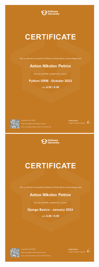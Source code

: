 <div align="center" display="flex">
    <img src="./certs/python_orm.jfif" alt="Python_ORM" width="293" height="420">
    <img src="./certs/django_basics.jfif" alt="Python_Basics" width="293" height="420">
</div>
